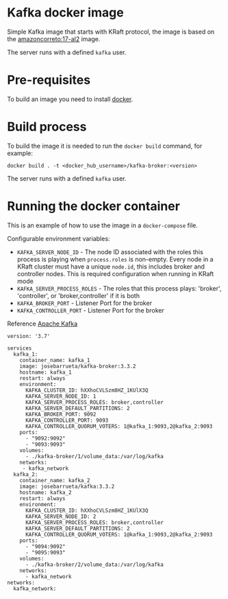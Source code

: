 # Kafka docker image

Simple Kafka image that starts with KRaft protocol, the image is based on the [amazoncorreto:17-al2](https://github.com/corretto/corretto-docker/blob/7996710c56ef95dba20bb0d5784b0e941dfdaa5b/17/jdk/al2/Dockerfile) image.

The server runs with a defined `kafka` user.

# Pre-requisites

To build an image you need to install [docker](https://docs.docker.com/desktop/).

# Build process 
 
To build the image it is needed to run the `docker build` command, for example:

```shell
docker build . -t <docker_hub_username>/kafka-broker:<version> 
```

The server runs with a defined `kafka` user. 

# Running the docker container

This is an example of how to use the image in a `docker-compose` file.

Configurable environment variables:

- `KAFKA_SERVER_NODE_ID` - The node ID associated with the roles this process is playing when `process.roles` is non-empty. Every node in a KRaft cluster must have a unique `node.id`, 
this includes broker and controller nodes. This is required configuration when running in KRaft mode
- `KAFKA_SERVER_PROCESS_ROLES` - The roles that this process plays: 'broker', 'controller', or 'broker,controller' if it is both
- `KAFKA_BROKER_PORT` - Listener Port for the broker
- `KAFKA_CONTROLLER_PORT` - Listener Port for the broker


Reference [Apache Kafka](https://kafka.apache.org/documentation.html#brokerconfigs)

```
version: '3.7'

services
  kafka_1:
    container_name: kafka_1
    image: josebarrueta/kafka-broker:3.3.2
    hostname: kafka_1
    restart: always
    environment:
      KAFKA_CLUSTER_ID: hXXhoCVLSzm8HZ_1KUlX3Q
      KAFKA_SERVER_NODE_ID: 1
      KAFKA_SERVER_PROCESS_ROLES: broker,controller
      KAFKA_SERVER_DEFAULT_PARTITIONS: 2
      KAFKA_BROKER_PORT: 9092
      KAFKA_CONTROLLER_PORT: 9093
      KAFKA_CONTROLLER_QUORUM_VOTERS: 1@kafka_1:9093,2@kafka_2:9093
    ports:
      - "9092:9092"
      - "9093:9093"
    volumes:
      - ./kafka-broker/1/volume_data:/var/log/kafka
    networks:
     - kafka_network
  kafka_2:
    container_name: kafka_2
    image: josebarrueta/kafka:3.3.2
    hostname: kafka_2
    restart: always
    environment:
      KAFKA_CLUSTER_ID: hXXhoCVLSzm8HZ_1KUlX3Q
      KAFKA_SERVER_NODE_ID: 2
      KAFKA_SERVER_PROCESS_ROLES: broker,controller
      KAFKA_SERVER_DEFAULT_PARTITIONS: 2
      KAFKA_CONTROLLER_QUORUM_VOTERS: 1@kafka_1:9093,2@kafka_2:9093
    ports:
      - "9094:9092"
      - "9095:9093"
    volumes:
      - ./kafka-broker/2/volume_data:/var/log/kafka
    networks:
      - kafka_network
networks:
  kafka_network:
    
```